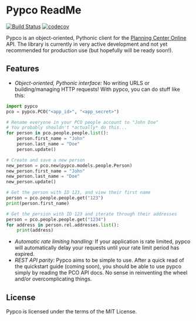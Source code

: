 # Pypco ReadMe

[![Build Status](https://travis-ci.org/billdeitrick/pypco.svg?branch=master)](https://travis-ci.org/billdeitrick/pypco) [![codecov](https://codecov.io/gh/billdeitrick/pypco/branch/master/graph/badge.svg)](https://codecov.io/gh/billdeitrick/pypco)


Pypco is an object-oriented, Pythonic client for the [Planning Center Online](https://planning.center) API. The library is currently in very active development and not yet recommended for production use (but hopefully will be ready soon!).

## Features

* *Object-oriented, Pythonic interface:* No writing URLS or building/managing HTTP requests! With pypco, you can do stuff like this:
```python
import pypco
pco = pypco.PCO("<app_id>", "<app_secret>")

# Rename everyone in your PCO people account to "John Doe"
# You probably shouldn't *actually* do this...
for person in pco.people.people.list():
    person.first_name = "John"
    person.last_name = "Doe"
    person.update()

# Create and save a new person
new_person = pco.new(pypco.models.people.Person)
new_person.first_name = "John"
new_person.last_name = "Doe"
new_person.update()

# Get the person with ID 123, and view their first name
person = pco.people.people.get("123")
print(person.first_name)

# Get the persion with ID 123 and iterate through their addresses
person = pco.people.people.get("1234")
for address in person.rel.addresses.list():
    print(address)
```
* *Automatic rate limiting handling:* If your application is rate limited, pypco will automatically delay your requests until your rate limit period has expired.
* *REST API parity:* Pypco aims to be simple to use. After a quick read of the quickstart guide (coming soon), you should be able to use pypco simply by reading the PCO API docs. No sense in reinventing the wheel and/or overcomplicating things.

## License

Pypco is licensed under the terms of the MIT License.